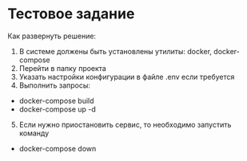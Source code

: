 # Тестовое задание

Как развернуть решение:
1. В системе должены быть установлены утилиты: docker, docker-compose
2. Перейти в папку проекта
3. Указать настройки конфигурации в файле .env если требуется
4. Выполнить запросы:
- docker-compose build
- docker-compose up -d
5. Если нужно приостановить сервис, то необходимо запустить команду
- docker-compose down
